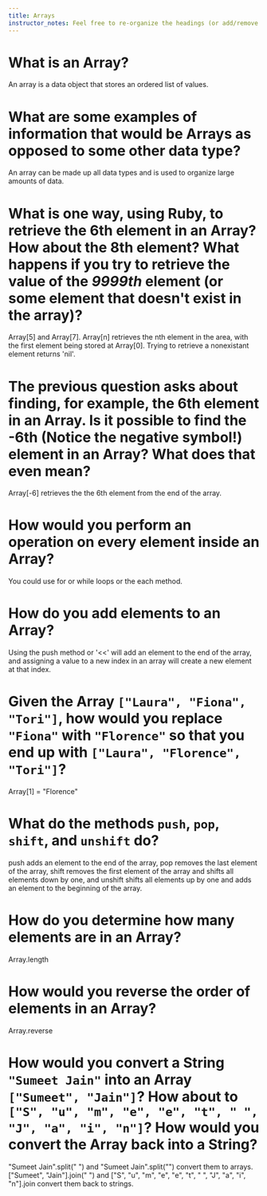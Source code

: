 ```yaml
---
title: Arrays
instructor_notes: Feel free to re-organize the headings (or add/remove headings) below. We included the headings for your benefit, but it's 100% fine if you want to write your responses in some different structure.
---
```


# What is an Array?

An array is a data object that stores an ordered list of values.

# What are some examples of information that would be Arrays as opposed to some other data type?

An array can be made up all data types and is used to organize large amounts of data.

# What is one way, using Ruby, to retrieve the 6th element in an Array? How about the 8th element? What happens if you try to retrieve the value of the _9999th_ element (or some element that doesn't exist in the array)?

Array[5] and Array[7].  Array[n] retrieves the nth element in the area, with the first element being stored at Array[0].  Trying to retrieve a nonexistant element returns 'nil'.

# The previous question asks about finding, for example, the 6th element in an Array. Is it possible to find the **-6th** (Notice the negative symbol!) element in an Array? What does that even mean?

Array[-6] retrieves the the 6th element from the end of the array.

# How would you perform an operation on every element inside an Array?

You could use for or while loops or the each method.

# How do you add elements to an Array?

Using the push method or '<<' will add an element to the end of the array, and assigning a value to a new index in an array will create a new element at that index.

# Given the Array `["Laura", "Fiona", "Tori"]`, how would you replace `"Fiona"` with `"Florence"` so that you end up with `["Laura", "Florence", "Tori"]`?

Array[1] = "Florence"

# What do the methods `push`, `pop`, `shift`, and `unshift` do?

push adds an element to the end of the array, pop removes the last element of the array, shift removes the first element of the array and shifts all elements down by one, and unshift shifts all elements up by one and adds an element to the beginning of the array.

# How do you determine how many elements are in an Array?

Array.length

# How would you reverse the order of elements in an Array?

Array.reverse

# How would you convert a String `"Sumeet Jain"` into an Array `["Sumeet", "Jain"]`? How about to `["S", "u", "m", "e", "e", "t", " ", "J", "a", "i", "n"]`? How would you convert the Array back into a String?

"Sumeet Jain".split(" ") and "Sumeet Jain".split("") convert them to arrays.  ["Sumeet", "Jain"].join(" ") and ["S", "u", "m", "e", "e", "t", " ", "J", "a", "i", "n"].join convert them back to strings.